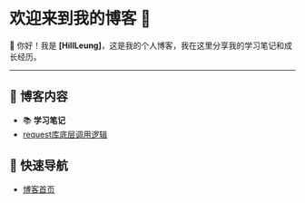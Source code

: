 # 欢迎来到我的博客 🎉

👋 你好！我是 **[HillLeung]**，这是我的个人博客，我在这里分享我的学习笔记和成长经历。

---

## 🌟 博客内容
- 📚 **学习笔记**
- [request库底层调用逻辑](softwareTest/interfaceTest)


## 🚀 快速导航
- [博客首页](https://lafari.github.io)

